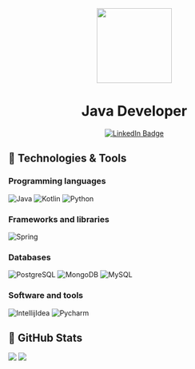 <div id="header" align="center">
  <img src="https://media.giphy.com/media/jdPMeyv9rn0hZHh8n9/giphy.gif" width="150"/>
</div>

<h1 align="center">
  Java Developer
</h1>


<div id="badges" align="center">
  <a href="https://www.linkedin.com/in/alexandr-soshenko/">
    <img src="https://img.shields.io/badge/LinkedIn-blue?style=for-the-badge&logo=linkedin&logoColor=white" alt="LinkedIn Badge"/>
  </a>
</div>

<div id="badges" align="center">
  <img src="https://komarev.com/ghpvc/?username=AlexandrSoshenko&style=flat-square&color=blue" alt=""/>
</div>

## 🔧 Technologies & Tools

### Programming languages
<a><img alt="Java" src="https://img.shields.io/badge/Java-ED8B00?style=flat&logo=java&logoColor=white"></a>
<a><img alt="Kotlin" src="https://img.shields.io/badge/Kotlin-0095D5?&style=flat&logo=kotlin&logoColor=white"></a>
<a><img alt="Python" src="https://img.shields.io/badge/Python-14354C.svg?style=flat&logo=python&logoColor=white"></a>

### Frameworks and libraries
<a><img alt="Spring" src="https://img.shields.io/badge/Spring-6DB33F?style=flat&logo=spring&logoColor=white"></a>

### Databases
<a><img alt="PostgreSQL" src="https://img.shields.io/badge/PostgreSQL-316192?style=flat&logo=postgresql&logoColor=white"></a>
<a><img alt="MongoDB" src="https://img.shields.io/badge/MongoDB-50a94b.svg?style=flat&logo=mongodb&logoColor=white"></a>
<a><img alt="MySQL" src="https://img.shields.io/badge/MySQL-00000F?style=flat&logo=mysql&logoColor=white"></a>

### Software and tools
<a><img alt="IntellijIdea" src="https://img.shields.io/badge/IntelliJ IDEA-F97A12.svg?&logo=intellij-idea&logoColor=white"></a>
<a><img alt="Pycharm" src="https://img.shields.io/badge/PyCharm-fcf84a.svg?&logo=pycharm&logoColor=white"></a>

## &#127919; GitHub Stats
<p>
  <img src = "https://github-readme-streak-stats.herokuapp.com/?user=AlexandrSoshenko&show_icons=true&line_height=33&count_private=true">
  <img src = "https://github-readme-stats.vercel.app/api/top-langs/?username=AlexandrSoshenko&show_icons=true&hide=tcl,fortran,c,powershell,batchfile,rpc">
  <!--<img src = "https://github-readme-stats.vercel.app/api?username=AlexandrSoshenko&show_icons=true&line_height=33&count_private=true">-->
</p>
